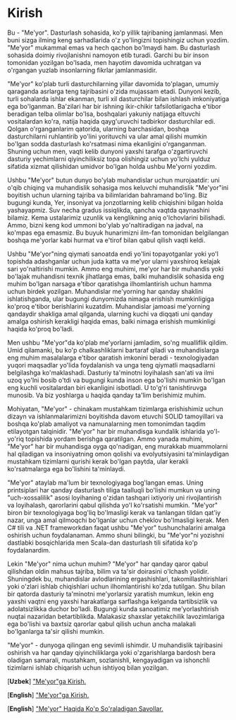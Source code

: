 # Kirish

Bu - "Me'yor". Dasturlash sohasida, ko'p yillik tajribaning jamlanmasi. Men buni sizga ilming keng sarhadlarida o'z yo'lingizni topishingiz uchun yozdim. "Me'yor" mukammal emas va hech qachon bo'lmaydi ham. Bu dasturlash sohasida doimiy rivojlanishni namoyon etib turadi. Garchi bu bir inson tomonidan yozilgan bo'lsada, men hayotim davomida uchratgan va o'rgangan yuzlab insonlarning fikrlar jamlanmasidir.

"Me'yor" ko'plab turli dasturchilarning yillar davomida to'plagan, umumiy qaraganda asrlarga teng tajribasini o'zida mujassam etadi. Dunyoni kezib, turli sohalarda ishlar ekanman, turli xil dasturchilar bilan ishlash imkoniyatiga ega bo'lganman. Ba'zilari har bir ishning ikir-chikir tafsilotlarigacha e'tibor beradigan telba olimlar bo'lsa, boshqalari yakuniy natijaga eltuvchi vositalardan ko'ra, natija haqida qayg'uruvchi tadbirkor dasturchilar edi. Qolgan o'rganganlarim qatorida, ularning barchasidan, boshqa dasturchilarni ruhlantirib yo'lini yorituvchi va ular amal qilishi mumkin bo'lgan sodda dasturlash ko'rsatmasi nima ekanligini o'rganganman. Shuning uchun men, vaqti kelib dunyoni yaxshi tarafga o'zgartiruvchi dasturiy yechimlarni qiyinchiliksiz topa olishingiz uchun yo'lchi yulduz sifatida xizmat qilishidan umidvor bo'lgan holda ushbu Me'yorni yozdim.

Ushbu "Me'yor" butun dunyo bo'ylab muhandislar uchun murojaatdir: uni o'qib chiqing va muhandislik sohasiga mos keluvchi muhandislik "Me'yor"ini boyitish uchun ularning tajriba va bilimlaridan bahramand bo'ling. Biz bugungi kunda, Yer, insoniyat va jonzotlarning kelib chiqishini bilgan holda yashayapmiz. Suv necha gradus issiqlikda, qancha vaqtda qaynashini bilamiz. Kema ustalarimiz uzunlik va kenglikning aniq o'lchovlarini bilishadi. Ammo, bizni keng kod ummoni bo'ylab yo'naltiradigan na jadval, na ko'mpas ega emasmiz. Bu buyuk hunarimizni ilm-fan tomonidan belgilangan boshqa me'yorlar kabi hurmat va e'tirof bilan qabul qilish vaqti keldi.

Ushbu "Me'yor"ning qiymati sanoatda endi yo'lini topayotganlar yoki yo'l topishda adashganlar uchun juda katta va me'yor ularni yaxshiroq kelajak sari yo'naltirishi mumkin. Ammo eng muhimi, me'yor har bir muhandis yoki bo'lajak muhandisni texnik jihatlarga emas, balki muhandislik sohasida eng muhim bo'lgan narsaga e'tibor qaratishga ilhomlantirish uchun hamma uchun birdek yozilgan. Muhandislar me'yorning har qanday shaklini ishlatishganda, ular bugungi dunyomizda nimaga erishish mumkinligiga ko'proq e'tibor berishlarini kuzatdim. Muhandislar jamoasi me'yorning qandaydir shakliga amal qilganda, ularning kuchi va diqqati uni qanday amalga oshirish kerakligi haqida emas, balki nimaga erishish mumkinligi haqida ko'proq bo'ladi.

Men ushbu "Me'yor"da ko'plab me'yorlarni jamladim, so'ng mualliflik qildim. Umid qilamanki, bu ko'p chalkashliklarni bartaraf qiladi va muhandislarga eng muhim masalalarga e'tibor qaratish imkonini beradi - texnologiyadan yuqori maqsadlar yo'lida foydalanish va unga teng qiymatli maqsadlarni belgilashga ko'maklashadi. Dasturiy ta'minotni loyihalash san'ati va ilmi uzoq yo'lni bosib o'tdi va bugungi kunda inson ega bo'lishi mumkin bo'lgan eng kuchli vositalardan biri ekanligini isbotladi. U to'g'ri tanishtiruvga munosib. Va biz yoshlarga u haqida qanday ta'lim berishimiz muhim.

Mohiyatan, "Me'yor" - chinakam mustahkam tizimlarga erishishimiz uchun dizayn va ishlanmalarimizni boyitishda davom etuvchi SOLID tamoyillari va boshqa ko'plab amaliyot va namunalarning men tomonimdan taqdim etilayotgan talqinidir. "Me'yor" har bir muhandisga kundalik ishlarida yo'l-yo'riq topishida yordam berishga qaratilgan. Ammo yanada muhimi, "Me'yor" har bir muhandisga oyga qo'nadigan, eng murakkab muammolarni hal qiladigan va insoniyatning omon qolishi va evolyutsiyasini ta'minlaydigan mustahkam tizimlarni qurishi kerak bo'lgan paytda, ular kerakli ko'rsatmalarga ega bo'lishini ta'minlaydi.

"Me'yor" ataylab ma'lum bir texnologiyaga bog'langan emas. Uning printsiplari har qanday dasturlash tiliga taalluqli bo'lishi mumkun va uning "uch-xossalilik" asosi loyihaning o'zidan tashqari ixtiyoriy uni rivojlantirish va loyihalash, qarorlarini qabul qilishda yo'l ko'rsatishi mumkin. "Me'yor" biron bir texnologiyaga bog'liq bo'lmasligi kerak va tanlangan tildan qat'iy nazar, unga amal qilmoqchi bo'lganlar uchun cheklov bo'lmasligi kerak. Men C# tili va .NET frameworkdan faqat ushbu "Me'yor" tushunchalarini amalga oshirish uchun foydalanaman. Ammo shuni bilingki, bu "Me'yor"ni yozishni dastlabki bosqichlarida men Scala-dan dasturlash tili sifatida ko'p foydalanardim. 

Lekin "Me'yor" nima uchun muhim? "Me'yor" har qanday qaror qabul qilishdan oldin mahsus tajriba, bilim va ta'sir doirasini o'lchash yolidir. Shuningdek bu, muhandislar avlodlarining ergashishlari, takomillashtirishlari yoki o'zlari ishlab chiqishlari uchun ilhomlantirishi ko'zda tutilgan. Shu bilan bir qatorda dasturiy ta'minotni me'yorlarsiz yaratish mumkun, lekin eng yaxshi vaqtni eng yaxshi harakatlarga sarflashga kelganda tartibsizlik va adolatsizlikka duchor bo'ladi. Bugungi kunda sanoatimiz me'yorlashtirish nuqtai nazaridan betartiblikda. Malakasiz shaxslar yetakchilik lavozimlariga ega bo'lishi va baxtsiz qarorlar qabul qilish uchun ancha malakali bo'lganlarga ta'sir qilishi mumkin.

"Me'yor" - dunyoga qilingan eng sevimli ishimdir. U muhandislik tajribasini oshirish va har qanday qiyinchiliklarga yoki o'zgarishlarga bardosh bera oladigan samarali, mustahkam, sozlanishli, kengayadigan va ishonchli tizimlarni ishlab chiqarish uchun ishtiyoq bilan yozilgan.


[**Uzbek**] ["Me'yor"ga Kirish.](https://www.youtube.com/watch?v=FuuWGqyEvuA)

[**English**] ["Me'yor"ga Kirish.](https://www.youtube.com/watch?v=8PveoymxCok)

[**English**] ["Me'yor" Haqida Ko'p So'raladigan Savollar.](https://www.youtube.com/watch?v=Au7G_y4BkbY)